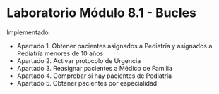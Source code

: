 # Laboratorio Módulo 8.1 - Bucles

Implementado:

- Apartado 1. Obtener pacientes asignados a Pediatría y asignados a Pediatría menores de 10 años
- Apartado 2. Activar protocolo de Urgencia
- Apartado 3. Reasignar pacientes a Médico de Familia
- Apartado 4. Comprobar si hay pacientes de Pediatría
- Apartado 5. Obtener pacientes por especialidad
